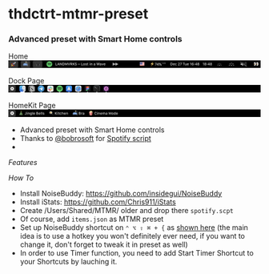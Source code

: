 # thdctrt-mtmr-preset
### Advanced preset with Smart Home controls

Home
![](thdctrt-mtmr__home.png)

Dock Page
![](/thdctrt-mtmr__dock.png)

HomeKit Page
![](/thdctrt-mtmr__homekit.png)

- Advanced preset with Smart Home controls
- Thanks to [@bobrosoft](https://github.com/bobrosoft) for [Spotify script](https://github.com/Toxblh/MTMR-presets/blob/master/bobrosoft)
- 

*Features*

*How To*
- Install NoiseBuddy: https://github.com/insidegui/NoiseBuddy
- Install iStats: https://github.com/Chris911/iStats
- Create /Users/Shared/MTMR/ older and drop there `spotify.scpt`
- Of course, add `items.json` as MTMR preset
- Set up NoiseBuddy shortcut on `⌃ ⌥ ⇧ ⌘ + {` as [shown here](/noisebuddy-settings.png) (the main idea is to use a hotkey you won't definitely ever need, if you want to change it, don't forget to tweak it in preset as well)
- In order to use Timer function, you need to add Start Timer Shortcut to your Shortcuts by lauching it.

